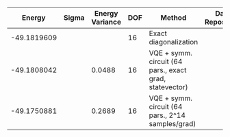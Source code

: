 | Energy      | Sigma   | Energy Variance   | DOF | Method                                                       | Data Repository |
|-------------|---------|-------------------|-----|--------------------------------------------------------------|-----------------|
| -49.1819609 |         |                   | 16  | Exact diagonalization                                        |                 |
| -49.1808042 |         | 0.0488            | 16  | VQE + symm. circuit (64 pars., exact grad, statevector)      |                 |
| -49.1750881 |         | 0.2689            | 16  | VQE + symm. circuit (64 pars., 2^14 samples/grad)            |                 |
